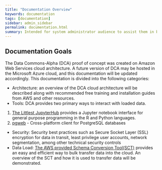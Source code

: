 ```yaml
---
title: "Documentation Overview"
keywords: documentation
tags: [documentation]
sidebar: admin_sidebar
permalink: documentation.html
summary: Intended for system administrator audience to assist them in building the data commons infrastructure, move data, manage permissions, and implement AWS security controls
---
```


## Documentation Goals
The Data Commons-Alpha (DCA) proof of concept was created on Amazon Web Services cloud architecture.  A future version of DCA may be hosted in the Microsoft Azure cloud, and this documentation will be updated accordingly.  This documentation is divided into the following categories:

* Architecture: an overview of the DCA cloud architecture will be described along with recommended free training and installation guides from AWS and other resources.
* Tools: DCA provides two primary ways to interact with loaded data.
1. [The Littlest JupyterHub](https://tljh.jupyter.org/en/latest/) provides a Jupyter notebook interface for general purpose programming in the R and Python languages.  
2. [pgweb](http://sosedoff.github.io/pgweb) - Cross-platform client for PostgreSQL databases
* Security: Security best practices such as Secure Socket Layer (SSL) encryption for data in transit, least privilege user accounts, network segmentation, among other technical security controls
* Data Load: [The AWS provided Schema Conversion Tool(SCT)](https://docs.aws.amazon.com/SchemaConversionTool/latest/userguide/CHAP_Welcome.html) provides an easy and efficient way to bulk transfer data into the cloud.  An overview of the SCT and how it is used to transfer data will be demonstrated.
